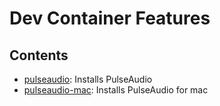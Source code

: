 # Dev Container Features

## Contents

- [pulseaudio](./src/pulseaudio/README.md): Installs PulseAudio 
- [pulseaudio-mac](./src/pulseaudio-mac/README.md): Installs PulseAudio for mac 
